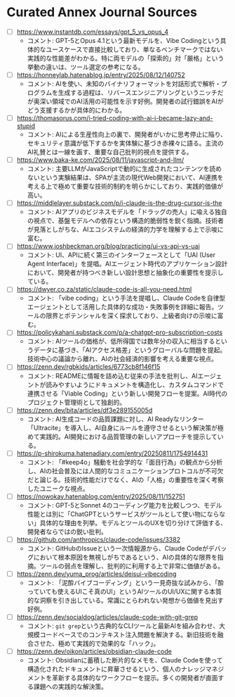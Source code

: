 # Curated Annex Journal Sources

- [ ] https://www.instantdb.com/essays/gpt_5_vs_opus_4
  - コメント: GPT-5とOpus 4.1という最新モデルを、Vibe Codingという具体的なユースケースで直接比較しており、単なるベンチマークではない実践的な性能差がわかる。特に両モデルの「探索的」対「厳格」という挙動の違いは、ツール選定の参考になる。
- [ ] https://honneylab.hatenablog.jp/entry/2025/08/12/140752
  - コメント: AIを使い、未知のバイナリフォーマットを対話形式で解析・プログラムを生成する過程は、リバースエンジニアリングというニッチだが奥深い領域でのAI活用の可能性を示す好例。開発者の試行錯誤をAIがどう支援するかが具体的にわかる。
- [ ] https://thomasorus.com/i-tried-coding-with-ai-i-became-lazy-and-stupid
  - コメント: AIによる生産性向上の裏で、開発者がいかに思考停止に陥り、セキュリティ意識が低下するかを実体験に基づき赤裸々に語る。主流のAI礼賛とは一線を画す、重要な自己批判的視点を提供する。
- [ ] https://www.baka-ke.com/2025/08/11/javascript-and-llm/
  - コメント: 主要LLMがJavaScriptで動的に生成されたコンテンツを読めないという実験結果は、SPAが主流の現代Web開発において、AI連携を考える上で極めて重要な技術的制約を明らかにしており、実践的価値が高い。
- [ ] https://middlelayer.substack.com/p/i-claude-is-the-drug-cursor-is-the
  - コメント: AIアプリのビジネスモデルを「ドラッグの売人」に喩える独自の視点で、基盤モデルへの依存という構造的脆弱性を鋭く指摘。技術者が見落としがちな、AIエコシステムの経済的力学を理解する上で示唆に富む。
- [ ] https://www.joshbeckman.org/blog/practicing/ui-vs-api-vs-uai
  - コメント: UI、APIに続く第三のインターフェースとして「UAI (User Agent Interface)」を提唱。AIエージェント時代のアプリケーション設計において、開発者が持つべき新しい設計思想と抽象化の重要性を提示している。
- [ ] https://dwyer.co.za/static/claude-code-is-all-you-need.html
  - コメント: 「vibe coding」という手法を提唱し、Claude Codeを自律型エージェントとして活用した具体的な成功・失敗事例を詳細に報告。ツールの限界とポテンシャルを深く探求しており、上級者向けの示唆に富む。
- [ ] https://policykahani.substack.com/p/a-chatgpt-pro-subscription-costs
  - コメント: AIツールの価格が、低所得国では数年分の収入に相当するというデータに基づき、「AIアクセス格差」というグローバルな問題を提起。技術中心の議論から離れ、AIの社会経済的影響を考える重要な視点。
- [ ] https://zenn.dev/rgbkids/articles/6773cb8f146f15
  - コメント: READMEに情報を詰め込む従来の手法を批判し、AIエージェントが読みやすいようにドキュメントを構造化し、カスタムコマンドで連携させる「Viable Coding」という新しい開発フローを提案。AI時代のプロジェクト管理術として独創的。
- [ ] https://zenn.dev/bita/articles/df3e289155005d
  - コメント: AI生成コードの品質課題に対し、AI Readyなリンター「Ultracite」を導入し、AI自身にルールを遵守させるという解決策が極めて実践的。AI開発における品質管理の新しいアプローチを提示している。
- [ ] https://p-shirokuma.hatenadiary.com/entry/20250811/1754914431
  - コメント: 「#keep4o」騒動を社会学的な「面目行為」の観点から分析し、AIの社会普及には人間的なコミュニケーションプロトコルが不可欠だと論じる。技術的性能だけでなく、AIの「人格」の重要性を深く考察したユニークな視点。
- [ ] https://nowokay.hatenablog.com/entry/2025/08/11/152751
  - コメント: GPT-5とSonnet 4のコーディング能力を比較しつつ、モデル性能とは別に「ChatGPTというサービスがツールとして使い物にならない」具体的な理由を列挙。モデルとツールのUXを切り分けて評価する、開発者ならではの鋭い批判。
- [ ] https://github.com/anthropics/claude-code/issues/3382
  - コメント: GitHubのIssueという一次情報源から、Claude Codeがデバッグにおいて根本原因を無視しがちであるという、AIの具体的な限界を指摘。ツールの弱点を理解し、批判的に利用する上で非常に価値がある。
- [ ] https://zenn.dev/yuma_prog/articles/deisui-vibecoding
  - コメント: 「泥酔バイブコーディング」という一見奇抜な試みから、「酔っていても使えるUIこそ真のUI」というAIツールのUI/UXに関する本質的な洞察を引き出している。常識にとらわれない発想から価値を見出す好例。
- [ ] https://zenn.dev/socialdog/articles/claude-code-with-git-grep
  - コメント: `git grep`という古典的なCLIツールと最新AIを組み合わせ、大規模コードベースでのコンテキスト注入問題を解決する。新旧技術を融合させた、極めて実践的で効果的な「ハック」。
- [ ] https://zenn.dev/oikon/articles/obsidian-claude-code
  - コメント: Obsidianに蓄積した断片的なメモを、Claude Codeを使って構造化されたドキュメントに昇華させるという、個人のナレッジマネジメントを革新する具体的なワークフローを提示。多くの開発者が直面する課題への実践的な解決策。
